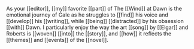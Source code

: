 As your [[editor]], [[my]] favorite [[part]] of The [[Wind]] at Dawn is the emotional journey of Gale as he struggles to [[find]] his voice and [[develop]] his [[writing]], while [[being]] [[distracted]] by his obsession [[with]] Dawn. I particularly enjoy the way the art [[song]] by [[Elgar]] and Roberts is [[woven]] [[into]] the [[story]], and [[how]] it reflects the [[themes]] and [[events]] of the [[novel]].  